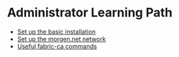 # Administrator Learning Path

- [Set up the basic installation](./setup/index.md)
- [Set up the morgen.net network](./morgen.net/index.md)
- [Useful fabric-ca commands](./fabricCa/index.md)